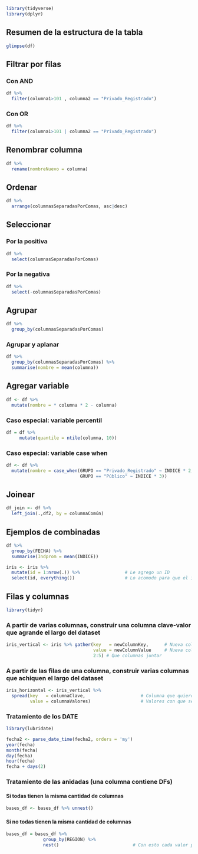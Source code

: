 ``` r
library(tidyverse)
library(dplyr)
```

## Resumen de la estructura de la tabla
``` r
glimpse(df)
```

## Filtrar por filas
### Con AND
``` r
df %>% 
  filter(columna1>101 , columna2 == "Privado_Registrado")
```

### Con OR
``` r
df %>% 
  filter(columna1>101 | columna2 == "Privado_Registrado")
```

## Renombrar columna
``` r
df %>% 
  rename(nombreNuevo = columna)
```
 
## Ordenar
``` r
df %>% 
  arrange(columnasSeparadasPorComas, asc|desc)
```
  
## Seleccionar 
### Por la positiva
``` r
df %>% 
  select(columnasSeparadasPorComas)
```

### Por la negativa
``` r  
df %>% 
  select(-columnasSeparadasPorComas)
```

## Agrupar
``` r  
df %>% 
  group_by(columnasSeparadasPorComas)
```

### Agrupar y aplanar
``` r  
df %>% 
  group_by(columnasSeparadasPorComas) %>% 
  summarise(nombre = mean(columna))
```

## Agregar variable
``` r  
df <- df %>% 
  mutate(nombre = * columna * 2 - columna)
```
  
### Caso especial: variable percentil
``` r  
df = df %>% 
     mutate(quantile = ntile(columna, 10))
```
  
### Caso especial: variable case when
``` r  
df <- df %>% 
  mutate(nombre = case_when(GRUPO == "Privado_Registrado" ~ INDICE * 2,
                            GRUPO == "Público" ~ INDICE * 3))
```
  
## Joinear
``` r  
df_join <- df %>% 
  left_join(.,df2, by = columnaComún)
```
  
## Ejemplos de combinadas
``` r  
df %>% 
  group_by(FECHA) %>%
  summarise(Indprom = mean(INDICE))
```

``` r  
iris <- iris %>% 
  mutate(id = 1:nrow(.)) %>%                 # Le agrego un ID
  select(id, everything())                   # Lo acomodo para que el id este primero. 
```

## Filas y columnas
``` r  
library(tidyr)
```

### A partir de varias columnas, construir una columna clave-valor que agrande el largo del dataset 
``` r  
iris_vertical <- iris %>% gather(key   = newColumnKey,      # Nueva columna clave
                                 value = newColumnValue     # Nueva columna valor
                                 2:5) # Que columnas juntar
```

### A partir de las filas de una columna, construir varias columnas que achiquen el largo del dataset
``` r  
iris_horizontal <- iris_vertical %>%
  spread(key   = columnaClave,                     # Columna que quiero que se me 'desdoble' en varias
         value = columnaValores)                   # Valores con que se llenan las celdas
```
 
### Tratamiento de los DATE
``` r  
library(lubridate)
```

``` r  
fecha2 <- parse_date_time(fecha2, orders = 'my')
year(fecha)
month(fecha)
day(fecha)
hour(fecha)
fecha + days(2)
```

### Tratamiento de las anidadas (una columna contiene DFs)
#### Si todas tienen la misma cantidad de columnas
``` r  
bases_df <- bases_df %>% unnest()
```

#### Si no todas tienen la misma cantidad de columnas
``` r  
bases_df = bases_df %>% 
              group_by(REGION) %>% 
              nest()                            # Con esto cada valor pasa de ser un df a ser un vector
```

